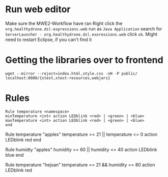 # Run web editor
Make sure the MWE2-Workflow have ran
Right click the ```org.healthydrone.dsl-expressions.web``` run as ```Java Application``` search for ```ServerLauncher - org.healthydrone.dsl.exoressions.web``` click ```ok```. Might need to restart Eclipse, if you can't find it

# Getting the libraries over to frontend
```wget --mirror --reject=index.html,style.css -nH -P public/ localhost:8080/{xtext,xtext-resources,webjars}```

# Rules
```
Rule temperature <namespace>
minTemperature <int> action LEDblink <red> | <green> | <blue>
maxTemperature <int> action LEDblink <red> | <green> | <blue>
end
```

Rule temperature "apples"
temperature >= 21 || temperature <= 0 action LEDblink red
end

Rule humidty "apples"
humidity >= 60 || humidity <= 40 action LEDblink blue
end

Rule temperature "hejsan"
temperature == 21 && humidity == 80 action LEDblink red
